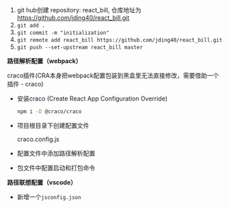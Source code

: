 1. git hub创建 repository: react_bill, 仓库地址为 https://github.com/jding40/react_bill.git
2. `git add .`
3. `git commit -m "initialization"`
4. `git remote add react_bill https://github.com/jding40/react_bill.git`
5. `git push --set-upstream react_bill master`
   

**路径解析配置（webpack）**

craco插件(CRA本身把webpack配置包装到黑盒里无法直接修改，需要借助一个插件 - craco)
- 安装craco (Create React App Configuration Override)
  ```sh
  npm i -D @craco/craco
  ```
- 项目根目录下创建配置文件

  craco.config.js  

- 配置文件中添加路径解析配置  
- 包文件中配置启动和打包命令

**路径联想配置（vscode）**
- 新增一个`jsconfig.json`


